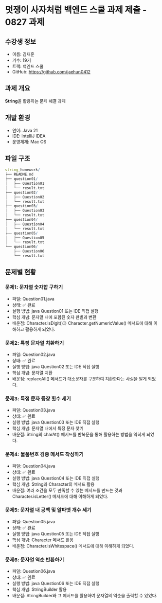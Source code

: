 # 멋쟁이 사자처럼 백엔드 스쿨 과제 제출 - 0827 과제
## 수강생 정보
- 이름: 김재훈
- 기수: 19기
- 트랙: 백엔드 스쿨
- GitHub: https://github.com/jaehun0412
## 과제 개요
**String**을 활용하는 문제 해결 과제
## 개발 환경
- 언어: Java 21
- IDE: IntelliJ IDEA
- 운영체제: Mac OS
## 파일 구조
```mathematica
string_homework/
├── README.md
├── question01/
│   ├── Question01
│   └── result.txt
├── question02/
│   ├── Question02
│   └── result.txt
├── question03/
│   ├── Question03
│   └── result.txt
├── question04/
│   ├── Question04
│   └── result.txt
├── question05/
│   ├── Question05
│   └── result.txt
└── question06/
    ├── Question06
    └── result.txt
```
## 문제별 현황
### 문제1: 문자열 숫자합 구하기
- 파일: Question01.java
- 상태: ✅ 완료
- 실행 방법: java Question01 또는 IDE 직접 실행
- 핵심 개념: 문자열 내에 포함된 숫자 판별과 변환
- 배운점: Character.isDigit()과 Character.getNumericValue() 메서드에 대해 이해하고 활용하게 되었다.
### 문제2: 특정 문자열 치환하기
- 파일: Question02.java
- 상태: ✅ 완료
- 실행 방법: java Question02 또는 IDE 직접 실행
- 핵심 개념: 문자열 치환
- 배운점: replaceAll() 메서드가 대소문자를 구분하여 치환한다는 사실을 알게 되었다.
### 문제3: 특정 문자 등장 횟수 세기
- 파일: Question03.java
- 상태: ✅ 완료
- 실행 방법: java Question03 또는 IDE 직접 실행
- 핵심 개념: 문자열 내에서 특정 문자 찾기
- 배운점: String의 charAt() 메서드를 반복문을 통해 활용하는 방법을 익히게 되었다.
### 문제4: 물품번호 검증 메서드 작성하기
- 파일: Question04.java
- 상태: ✅ 완료
- 실행 방법: java Question04 또는 IDE 직접 실행
- 핵심 개념: String과 Character의 메서드 활용
- 배운점: 여러 조건을 모두 만족할 수 있는 메서드를 만드는 것과 Character.isLetter() 메서드에 대해 이해하게 되었다.
### 문제5: 문자열 내 공백 및 알파벳 개수 세기
- 파일: Question05.java
- 상태: ✅ 완료
- 실행 방법: java Question05 또는 IDE 직접 실행
- 핵심 개념: Character 메서드 활용
- 배운점: Character.isWhitespace() 메서드에 대해 이해하게 되었다.
### 문제6: 문자열 역순 반환하기
- 파일: Question06.java
- 상태: ✅ 완료
- 실행 방법: java Question06 또는 IDE 직접 실행
- 핵심 개념: StringBuilder 활용
- 배운점: StringBuilder와 그 메서드를 활용하여 문자열의 역순을 출력할 수 있었다.
